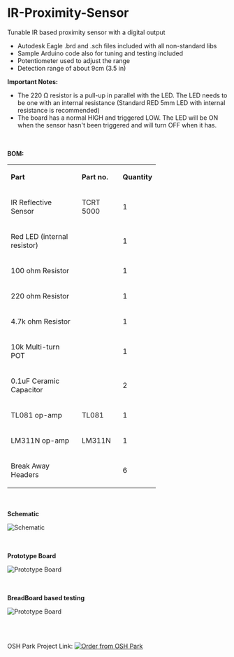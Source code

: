 # IR-Proximity-Sensor
Tunable IR based proximity sensor with a digital output

<ul>
<li>Autodesk Eagle .brd and .sch files included with all non-standard libs</li>
<li>Sample Arduino code also for tuning and testing included</li>
<li>Potentiometer used to adjust the range</li>
<li>Detection range of about 9cm (3.5 in)</li>
</ul>
<p><strong>Important Notes:</strong></p>
<ul class="remarkup-list">
<li class="remarkup-list-item">The 220 &Omega; resistor is a pull-up in parallel with the LED. The LED needs to be one with an internal resistance (Standard RED 5mm LED with internal resistance is recommended)</li>
<li class="remarkup-list-item">The board has a normal HIGH and triggered LOW. The LED will be ON when the sensor hasn't been triggered and will turn OFF when it has.</li>
</ul>
<br>
<br>
<b> BOM: </b>
<table style="width: 340px;">
<tbody>
<tr>
<td style="width: 224px;">
<p><strong>Part</strong></p>
</td>
<td style="width: 90px;">
<p><strong>Part no.</strong></p>
</td>
<td style="width: 25px;">
<p><strong>Quantity</strong></p>
</td>
</tr>
<tr>
<td style="width: 224px;">
<p>IR Reflective Sensor</p>
</td>
<td style="width: 90px;">
<p>TCRT 5000</p>
</td>
<td style="width: 25px;">
<p>1</p>
</td>
</tr>
<tr>
<td style="width: 224px;">
<p>Red LED (internal resistor)</p>
</td>
<td style="width: 90px;">&nbsp;</td>
<td style="width: 25px;">
<p>1</p>
</td>
</tr>
<tr>
<td style="width: 224px;">
<p>100 ohm Resistor</p>
</td>
<td style="width: 90px;">&nbsp;</td>
<td style="width: 25px;">
<p>1</p>
</td>
</tr>
<tr>
<td style="width: 224px;">
<p>220 ohm Resistor</p>
</td>
<td style="width: 90px;">&nbsp;</td>
<td style="width: 25px;">
<p>1</p>
</td>
</tr>
<tr>
<td style="width: 224px;">
<p>4.7k ohm Resistor</p>
</td>
<td style="width: 90px;">&nbsp;</td>
<td style="width: 25px;">
<p>1</p>
</td>
</tr>
<tr>
<td style="width: 224px;">
<p>10k Multi-turn POT</p>
</td>
<td style="width: 90px;">&nbsp;</td>
<td style="width: 25px;">
<p>1</p>
</td>
</tr>
<tr>
<td style="width: 224px;">
<p>0.1uF Ceramic Capacitor</p>
</td>
<td style="width: 90px;">&nbsp;</td>
<td style="width: 25px;">
<p>2</p>
</td>
</tr>
<tr>
<td style="width: 224px;">
<p>TL081 op-amp</p>
</td>
<td style="width: 90px;">
<p>TL081</p>
</td>
<td style="width: 25px;">
<p>1</p>
</td>
</tr>
<tr>
<td style="width: 224px;">
<p>LM311N op-amp</p>
</td>
<td style="width: 90px;">
<p>LM311N</p>
</td>
<td style="width: 25px;">
<p>1</p>
</td>
</tr>
<tr>
<td style="width: 224px;">
<p>Break Away Headers</p>
</td>
<td style="width: 90px;">&nbsp;</td>
<td style="width: 25px;">
<p>6</p>
</td>
</tr>
</tbody>
</table>
<br>
<br>
<b> Schematic </b>
<p><img src="https://lh3.googleusercontent.com/Zwb_SkjRGWa19hBm1e4YVG9eZ23glGA6NjS-Ou1clzG_oZjOFmPfgkMU8Cp334mmLKKAjStN9HKiv2pWfvJR2-hTuLmWyR8rWoQOM7ayoLPobvB7CmQ-dfeZYlmZo9L1Wi9_KP8W2_uJr8D0wNGXsQQSpvhhvg8mz8kDS5CAi4ykdRVQheV74HC4zo0v5zkerF4vZkbousf5RiH_KLvuS8Llrjs1dhtjkYM-MijDMBwaktunjV010px6oPd78s-cyNc4TQBTKt9N7yJLx2kM9ZHCTrbilLN_2Hra7wP7xL3pwj1ZeHxO5uo4zHPfYah_iJ3MJCyRHsIzbPK4ZB9vVi52PL1uQwYg5UyD7BXRonCWu0UCDisdlhRqaIUkuDGP3NU6K4zZXXNWVuxuSWk6KN1QmPfbB7H_pQ6c6z2nli-gSeCfMHAZPdB5eizKbrXndTJUzZG39JknZ1oxK8gkzMEgsBV8jNmg_fiKLtT1w2CQ6GuRNpTRqC7p0bxaDu1cHEFVb5VeQJyPk7cohww0hd_GRQ7aNg3djUZwAVCC1HDRR9v4lE6sAoWaw8-9kwiJ0NFAgWW4Cx5o6IzdE_UPnTP-PvRc4I_q4wulW1vOqoA6WQu6DR8ch-eUSng8WL1XrTcQPgox8_Rj7cVs4KgAeXGLxpkLgvk=w1490-h647-no" alt="Schematic" /></p>
<br>
<br>
<b> Prototype Board </b>
<p><img src="(https://lh3.googleusercontent.com/xojrjdg5WyrCxnHU30JuX8J7M4OT_ElVs4bQbQRHuoQQmwO7JLLNl9-LoZJpcB2-W8gIslIoaPKwzU_XlwZPzBhzcGdanMngmod7btVMpbXKUztG2ljl365yryfhpip2nz5YMxdBYDcbc2hyQ1_y3-1EhvOM97eftNxNGROyh07E0t8IkJ6ZBnJAB18L5J_vJmvqlvs6_zmXsboFGKiSijMqgAbFvCyQEFm8sxtDEozG4XeNR2NlFgsqj5NK4n7IF3eTX-coOSeZ_K6mnMUfTKbwkd-yAIw6kOHAMiDsj9ufZPx48YvRGXw_NQeUpEYUKGVEDKbLQy2jXYNJYPcqrMbd09GefH0E7psJc70AMhBWXj0R8wPlw3yZvaw98nMETnTmrpcb1aSlxMsGfp1hXjfERXnMtlEyCBxxSHXKynRBxWaQeqVhJ8knV1HJvDm0hxdxPtJUQhNHkFHryugiBOkr-IVOEygopkuoU7Q-Wuk3sdacX4y4tJhPYsI311bTISP-vT7KTtJVhDnTFqPOnhqI2q2CPrTBWiN6Q7mqxSAA6gbddqGWfymrryqM-W7jAXolymbAegPsBkNpmb6Y6G60-oWcl19t8g1RXwNKZsOW2hHqdZ8g23IXWLLTaFBt9MRxn-kaZmBlNDUaymRzEtChf1DthTWd8JCtFVLqJUMLAcK5NnZYW4M-Larj6sQTDs8iDJgcOiuN1yG7x1trnWZd=s975-no" alt="Prototype Board" /></p>
<br>
<br>
<b> BreadBoard based testing </b>
<p><img src="https://lh3.googleusercontent.com/KNCvc36VUrslMxsh6HmgmDm3YOIE5rriZh35m3Jh_tQKE1vIxncJQ9UeL9BvH72-x3cRnJxBT2OJ4o7zHGsv2hv3hWVHML6OwoHX1cR3RLsXQI-MtN4q6jbs-hKA7ZZLTGPMRexm3vYKevmCRJZUkNi4ts5JK7wZM2hLY7YpQzJQBDPNLCaAP7MQbGGfoDwEiQckH-RjEJ4XxpLdGNfTUuMhU54wYxUS-FlFjFhMGsDZgHqHCAHEc0aoSaTx-h17VHzn1e0oY7mCy3YJzWBKXtKah7L0en7N_McKMPbu4eX3CoaNEb1K7cpucCAF76_R7e36YmtOPG93sDLarWv7YCSUDajd-rbAE0PWDB91UlcSK-ZMoHE6HF1Q0rOrWRyfEBs9J1Sqe5gSUBvAy0oLEHeemQyq8Ofhw_mydzcYbB_g4xJTV0_fafTNZgmjg38GIcKKTAWLCjsJPOeMuOfzhm5h1X0OvZtVLoGM-YD9ig2uoD5o5zgkX6odojuREnOgi6ZC5FekFVk2FhQ6Jpvy9MeC8vPvBywArM6KvpoCqKN9lV6OcufxVvlg9nMkm8s-I5VU2qhFYb5vx1Ge6IOx6vHoRnC7CPWiHc-CvKhJ2RlDyhEP3VXrD1ZRANMmraztDeo6BIafrkpeM3lvhzD2DIAcsEXcpVTKwZYM0w-uEAE0v4EDGa73ulXWzAkUJXIuE8NhkAklDUBo9MHXvhtkclR4=w1300-h975-no" alt="Prototype Board" /></p>
<br>
<br>

OSH Park Project Link: <a href="https://oshpark.com/shared_projects/O8bRqG8g"><img src="https://oshpark.com/assets/badge-5b7ec47045b78aef6eb9d83b3bac6b1920de805e9a0c227658eac6e19a045b9c.png" alt="Order from OSH Park"></img></a>
